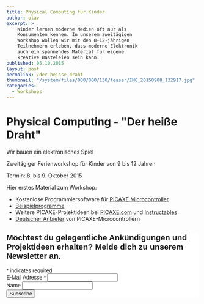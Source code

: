 ```yaml
---
title: Physical Computing für Kinder
author: olav
excerpt: >
    Kinder lernen moderne Medien oft nur als
    Konsumenten kennen. In unserem zweitägigen
    Workshop wollen wir mit den 8-12-jährigen
    Teilnehmern erleben, dass moderne Elektronik
    auch ein spannendes Material für eigene
    kreative Basteleien sein kann.
published: 05.10.2015
layout: post
permalink: /der-heisse-draht
thumbnail: "/system/files/000/000/130/teaser/IMG_20150908_132917.jpg"
categories:
  - Workshops
---
```

# Physical Computing - "Der heiße Draht"

Wir bauen ein elektronisches Spiel

Zweitägiger Ferienworkshop für Kinder von 9 bis 12 Jahren

Termin: 8. bis 9. Oktober 2015

Hier erstes Material zum Workshop:

* Kostenlose Programmiersoftware für [PICAXE Microcontroller](http://www.picaxe.com/Software/)
* [Beispielprogramme](https://github.com/tinkerthon/Der-heisse-Draht)
* Weitere PICAXE-Projektideen bei [PICAXE.com](http://www.picaxe.com/Project-Gallery) und [Instructables](http://www.instructables.com/howto/picaxe/)
* [Deutscher Anbieter](http://www.picaxe-shop.de/) von PICAXE-Microcontrollern

<!-- Begin MailChimp Signup Form -->
<link href="//cdn-images.mailchimp.com/embedcode/classic-081711.css" rel="stylesheet" type="text/css">
<style type="text/css">
	#mc_embed_signup{background:#fff; clear:left; font:14px Helvetica,Arial,sans-serif; }
	/* Add your own MailChimp form style overrides in your site stylesheet or in this style block.
	   We recommend moving this block and the preceding CSS link to the HEAD of your HTML file. */
</style>
<div id="mc_embed_signup">
<form action="//tinkerthon.us1.list-manage.com/subscribe/post?u=a7d32a98e524ac53109bab878&amp;id=f36f19c7ef" method="post" id="mc-embedded-subscribe-form" name="mc-embedded-subscribe-form" class="validate" target="_blank" novalidate>
    <div id="mc_embed_signup_scroll">
	<h2>Möchtest du gelegentliche Ankündigungen und Projektideen erhalten? Melde dich zu unserem Newsletter an.</h2>
<div class="indicates-required"><span class="asterisk">*</span> indicates required</div>
<div class="mc-field-group">
	<label for="mce-EMAIL">E-Mail Adresse  <span class="asterisk">*</span>
</label>
	<input type="email" value="" name="EMAIL" class="required email" id="mce-EMAIL">
</div>
<div class="mc-field-group">
	<label for="mce-NAME">Name </label>
	<input type="text" value="" name="NAME" class="" id="mce-NAME">
</div>
	<div id="mce-responses" class="clear">
		<div class="response" id="mce-error-response" style="display:none"></div>
		<div class="response" id="mce-success-response" style="display:none"></div>
	</div>    <!-- real people should not fill this in and expect good things - do not remove this or risk form bot signups-->
    <div style="position: absolute; left: -5000px;"><input type="text" name="b_a7d32a98e524ac53109bab878_f36f19c7ef" tabindex="-1" value=""></div>
    <div class="clear"><input type="submit" value="Subscribe" name="subscribe" id="mc-embedded-subscribe" class="button"></div>
    </div>
</form>
</div>
<script type='text/javascript' src='//s3.amazonaws.com/downloads.mailchimp.com/js/mc-validate.js'></script><script type='text/javascript'>(function($) {window.fnames = new Array(); window.ftypes = new Array();fnames[0]='EMAIL';ftypes[0]='email';fnames[1]='NAME';ftypes[1]='text'; /*
 * Translated default messages for the $ validation plugin.
 * Locale: DE
 */
$.extend($.validator.messages, {
	required: "Dieses Feld ist ein Pflichtfeld.",
	maxlength: $.validator.format("Geben Sie bitte maximal {0} Zeichen ein."),
	minlength: $.validator.format("Geben Sie bitte mindestens {0} Zeichen ein."),
	rangelength: $.validator.format("Geben Sie bitte mindestens {0} und maximal {1} Zeichen ein."),
	email: "Geben Sie bitte eine gültige E-Mail Adresse ein.",
	url: "Geben Sie bitte eine gültige URL ein.",
	date: "Bitte geben Sie ein gültiges Datum ein.",
	number: "Geben Sie bitte eine Nummer ein.",
	digits: "Geben Sie bitte nur Ziffern ein.",
	equalTo: "Bitte denselben Wert wiederholen.",
	range: $.validator.format("Geben Sie bitten einen Wert zwischen {0} und {1}."),
	max: $.validator.format("Geben Sie bitte einen Wert kleiner oder gleich {0} ein."),
	min: $.validator.format("Geben Sie bitte einen Wert größer oder gleich {0} ein."),
	creditcard: "Geben Sie bitte ein gültige Kreditkarten-Nummer ein."
});}(jQuery));var $mcj = jQuery.noConflict(true);</script>
<!--End mc_embed_signup-->
